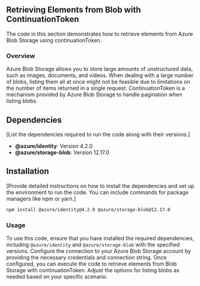 ## Retrieving Elements from Blob with ContinuationToken

The code in this section demonstrates how to retrieve elements from Azure Blob Storage using continuationToken. 

### Overview

Azure Blob Storage allows you to store large amounts of unstructured data, such as images, documents, and videos. When dealing with a large number of blobs, listing them all at once might not be feasible due to limitations on the number of items returned in a single request. ContinuationToken is a mechanism provided by Azure Blob Storage to handle pagination when listing blobs.


## Dependencies
[List the dependencies required to run the code along with their versions.]

- **@azure/identity**: Version 4.2.0
- **@azure/storage-blob**: Version 12.17.0


## Installation
[Provide detailed instructions on how to install the dependencies and set up the environment to run the code. You can include commands for package managers like npm or yarn.]

```bash
npm install @azure/identity@4.2.0 @azure/storage-blob@12.17.0
```

### Usage

To use this code, ensure that you have installed the required dependencies, including `@azure/identity` and `@azure/storage-blob` with the specified versions. Configure the connection to your Azure Blob Storage account by providing the necessary credentials and connection string.
Once configured, you can execute the code to retrieve elements from Blob Storage with continuationToken. Adjust the options for listing blobs as needed based on your specific scenario.
